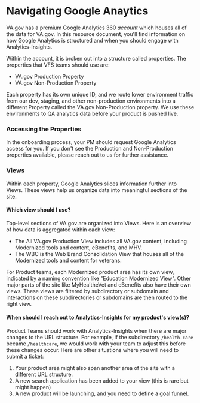 # Navigating Google Anaytics

VA.gov has a premium Google Analytics 360 *account* which houses all of the data for VA.gov. In this resource document, you'll find information on how Google Analytics is structured and when you should engage with Analytics-Insights. 

Within the account, it is broken out into a structure called properties. The properties that VFS teams should use are:

- VA.gov Production Property
- VA.gov Non-Production Property

Each property has its own unique ID, and we route lower environment traffic from our dev, staging, and other non-production environments into a different Property called the VA.gov Non-Production property. We use these environments to QA analytics data before your product is pushed live. 

### Accessing the Properties

In the onboarding process, your PM should request Google Analytics access for you. If you don't see the Production and Non-Production properties available, please reach out to us for further assistance. 

### Views

Within each property, Google Analytics slices information further into Views. These views help us organize data into meaningful sections of the site. 

#### Which view should I use? 
Top-level sections of VA.gov are organized into Views. Here is an overview of how data is aggregated within each view:

- The All VA.gov Production View includes all VA.gov content, including Modernized tools and content, eBenefits, and MHV. 
- The WBC is the Web Brand Consolidation View that houses all of the Modernized tools and content for veterans. 

For Product teams, each Modernized product area has its own view, indicated by a naming convention like "Education Modernized View". Other major parts of the site like MyHealtheVet and eBenefits also have their own views. These views are filtered by subdirectory or subdomain and interactions on these subdirectories or subdomains are then routed to the right view. 

#### When should I reach out to Analytics-Insights for my product's view(s)?

Product Teams should work with Analytics-Insights when there are major changes to the URL structure. For example, if the subdirectory `/health-care` became `/healthcare`, we would work with your team to adjust this before these changes occur. Here are other situations where you will need to submit a ticket: 

1. Your product area might also span another area of the site with a different URL structure. 
1. A new search application has been added to your view (this is rare but might happen)
1. A new product will be launching, and you need to define a goal funnel. 



